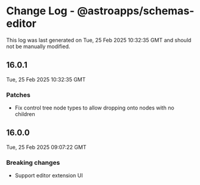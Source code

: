 # Change Log - @astroapps/schemas-editor

This log was last generated on Tue, 25 Feb 2025 10:32:35 GMT and should not be manually modified.

## 16.0.1
Tue, 25 Feb 2025 10:32:35 GMT

### Patches

- Fix control tree node types to allow dropping onto nodes with no children

## 16.0.0
Tue, 25 Feb 2025 09:07:22 GMT

### Breaking changes

- Support editor extension UI


